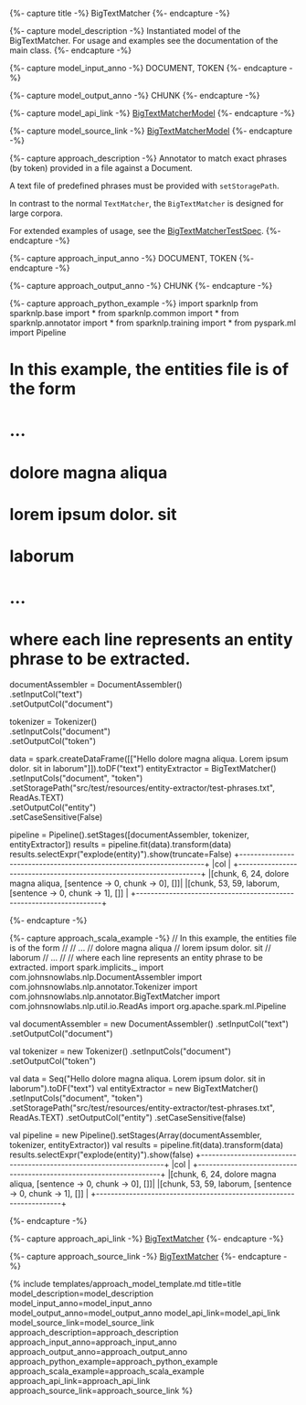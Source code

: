 {%- capture title -%}
BigTextMatcher
{%- endcapture -%}

{%- capture model_description -%}
Instantiated model of the BigTextMatcher.
For usage and examples see the documentation of the main class.
{%- endcapture -%}

{%- capture model_input_anno -%}
DOCUMENT, TOKEN
{%- endcapture -%}

{%- capture model_output_anno -%}
CHUNK
{%- endcapture -%}

{%- capture model_api_link -%}
[BigTextMatcherModel](https://nlp.johnsnowlabs.com/api/com/johnsnowlabs/nlp/annotators/btm/BigTextMatcherModel)
{%- endcapture -%}

{%- capture model_source_link -%}
[BigTextMatcherModel](https://github.com/JohnSnowLabs/spark-nlp/tree/master/src/main/scala/com/johnsnowlabs/nlp/annotators/btm/BigTextMatcherModel.scala)
{%- endcapture -%}

{%- capture approach_description -%}
Annotator to match exact phrases (by token) provided in a file against a Document.

A text file of predefined phrases must be provided with `setStoragePath`.


In contrast to the normal `TextMatcher`, the `BigTextMatcher` is designed for large corpora.

For extended examples of usage, see the [BigTextMatcherTestSpec](https://github.com/JohnSnowLabs/spark-nlp/blob/master/src/test/scala/com/johnsnowlabs/nlp/annotators/btm/BigTextMatcherTestSpec.scala).
{%- endcapture -%}

{%- capture approach_input_anno -%}
DOCUMENT, TOKEN
{%- endcapture -%}

{%- capture approach_output_anno -%}
CHUNK
{%- endcapture -%}

{%- capture approach_python_example -%}
import sparknlp
from sparknlp.base import *
from sparknlp.common import *
from sparknlp.annotator import *
from sparknlp.training import *
from pyspark.ml import Pipeline
# In this example, the entities file is of the form
#
# ...
# dolore magna aliqua
# lorem ipsum dolor. sit
# laborum
# ...
#
# where each line represents an entity phrase to be extracted.

documentAssembler = DocumentAssembler() \
    .setInputCol("text") \
    .setOutputCol("document")

tokenizer = Tokenizer() \
    .setInputCols("document") \
    .setOutputCol("token")

data = spark.createDataFrame([["Hello dolore magna aliqua. Lorem ipsum dolor. sit in laborum"]]).toDF("text")
entityExtractor = BigTextMatcher() \
    .setInputCols("document", "token") \
    .setStoragePath("src/test/resources/entity-extractor/test-phrases.txt", ReadAs.TEXT) \
    .setOutputCol("entity") \
    .setCaseSensitive(False)

pipeline = Pipeline().setStages([documentAssembler, tokenizer, entityExtractor])
results = pipeline.fit(data).transform(data)
results.selectExpr("explode(entity)").show(truncate=False)
+--------------------------------------------------------------------+
|col                                                                 |
+--------------------------------------------------------------------+
|[chunk, 6, 24, dolore magna aliqua, [sentence -> 0, chunk -> 0], []]|
|[chunk, 53, 59, laborum, [sentence -> 0, chunk -> 1], []]           |
+--------------------------------------------------------------------+

{%- endcapture -%}

{%- capture approach_scala_example -%}
// In this example, the entities file is of the form
//
// ...
// dolore magna aliqua
// lorem ipsum dolor. sit
// laborum
// ...
//
// where each line represents an entity phrase to be extracted.
import spark.implicits._
import com.johnsnowlabs.nlp.DocumentAssembler
import com.johnsnowlabs.nlp.annotator.Tokenizer
import com.johnsnowlabs.nlp.annotator.BigTextMatcher
import com.johnsnowlabs.nlp.util.io.ReadAs
import org.apache.spark.ml.Pipeline

val documentAssembler = new DocumentAssembler()
  .setInputCol("text")
  .setOutputCol("document")

val tokenizer = new Tokenizer()
  .setInputCols("document")
  .setOutputCol("token")

val data = Seq("Hello dolore magna aliqua. Lorem ipsum dolor. sit in laborum").toDF("text")
val entityExtractor = new BigTextMatcher()
  .setInputCols("document", "token")
  .setStoragePath("src/test/resources/entity-extractor/test-phrases.txt", ReadAs.TEXT)
  .setOutputCol("entity")
  .setCaseSensitive(false)

val pipeline = new Pipeline().setStages(Array(documentAssembler, tokenizer, entityExtractor))
val results = pipeline.fit(data).transform(data)
results.selectExpr("explode(entity)").show(false)
+--------------------------------------------------------------------+
|col                                                                 |
+--------------------------------------------------------------------+
|[chunk, 6, 24, dolore magna aliqua, [sentence -> 0, chunk -> 0], []]|
|[chunk, 53, 59, laborum, [sentence -> 0, chunk -> 1], []]           |
+--------------------------------------------------------------------+

{%- endcapture -%}

{%- capture approach_api_link -%}
[BigTextMatcher](https://nlp.johnsnowlabs.com/api/com/johnsnowlabs/nlp/annotators/btm/BigTextMatcher)
{%- endcapture -%}

{%- capture approach_source_link -%}
[BigTextMatcher](https://github.com/JohnSnowLabs/spark-nlp/tree/master/src/main/scala/com/johnsnowlabs/nlp/annotators/btm/BigTextMatcher.scala)
{%- endcapture -%}


{% include templates/approach_model_template.md
title=title
model_description=model_description
model_input_anno=model_input_anno
model_output_anno=model_output_anno
model_api_link=model_api_link
model_source_link=model_source_link
approach_description=approach_description
approach_input_anno=approach_input_anno
approach_output_anno=approach_output_anno
approach_python_example=approach_python_example
approach_scala_example=approach_scala_example
approach_api_link=approach_api_link
approach_source_link=approach_source_link
%}
